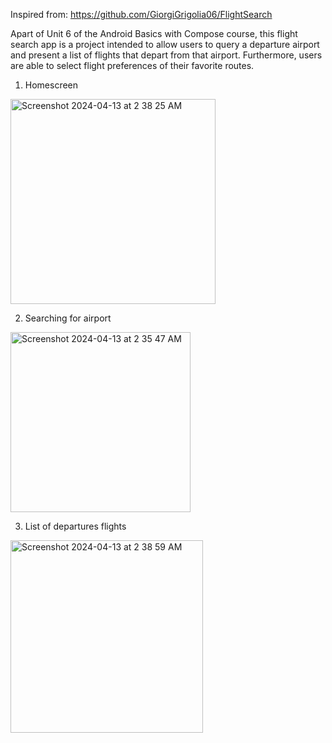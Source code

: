 

Inspired from: https://github.com/GiorgiGrigolia06/FlightSearch

Apart of Unit 6 of the Android Basics with Compose course, this flight search app is a project intended to allow users to query a departure airport and present a list of flights that depart from that airport. Furthermore, users are able to select flight preferences of their favorite routes.

1. Homescreen
<img width="328" alt="Screenshot 2024-04-13 at 2 38 25 AM" src="https://github.com/amedinaaa/Flight-Search/assets/118236100/a7155c94-f5ac-43c0-a435-b1da7b4c2bd8">

2. Searching for airport
<img width="288" alt="Screenshot 2024-04-13 at 2 35 47 AM" src="https://github.com/amedinaaa/Flight-Search/assets/118236100/c365f38d-30b0-45c1-b12c-9d138efadfbb">

3. List of departures flights
<img width="308" alt="Screenshot 2024-04-13 at 2 38 59 AM" src="https://github.com/amedinaaa/Flight-Search/assets/118236100/1bb11f95-5dac-4664-a182-a3cc3e583a39">
